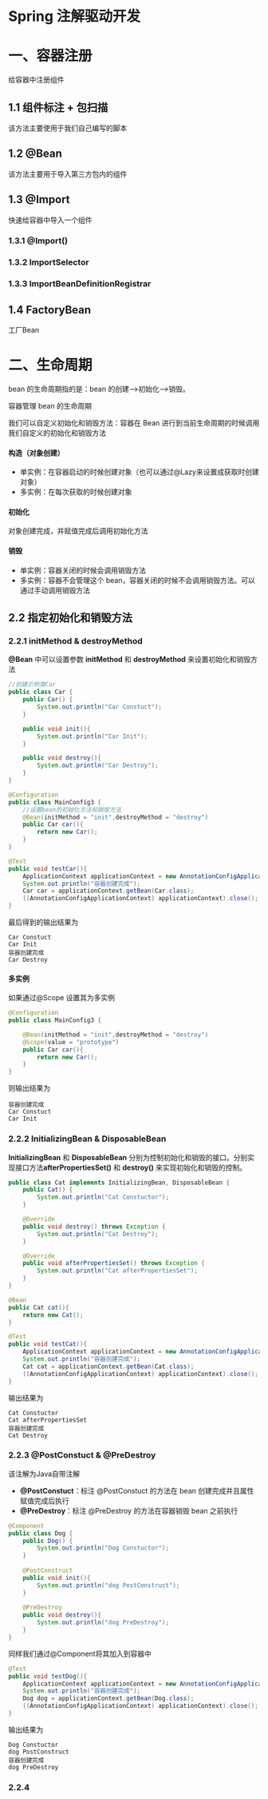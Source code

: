# Spring 注解驱动开发

# 一、容器注册

给容器中注册组件

## 1.1 组件标注 + 包扫描

该方法主要使用于我们自己编写的脚本

## 1.2 @Bean

该方法主要用于导入第三方包内的组件

## 1.3 @Import

快速给容器中导入一个组件

### 1.3.1 @Import()

### 1.3.2 ImportSelector

### 1.3.3 ImportBeanDefinitionRegistrar

## 1.4 FactoryBean

工厂Bean



# 二、生命周期

bean 的生命周期指的是：bean 的创建-->初始化-->销毁。

容器管理 bean 的生命周期

我们可以自定义初始化和销毁方法：容器在 Bean 进行到当前生命周期的时候调用我们自定义的初始化和销毁方法

#### 构造（对象创建）

- 单实例：在容器启动的时候创建对象（也可以通过@Lazy来设置成获取时创建对象）
- 多实例：在每次获取的时候创建对象

#### 初始化

对象创建完成，并赋值完成后调用初始化方法

#### 销毁

- 单实例：容器关闭的时候会调用销毁方法
- 多实例：容器不会管理这个 bean，容器关闭的时候不会调用销毁方法。可以通过手动调用销毁方法

## 2.2 指定初始化和销毁方法

### 2.2.1 initMethod & destroyMethod

**@Bean** 中可以设置参数 **initMethod** 和 **destroyMethod** 来设置初始化和销毁方法

```java
//创建示例类Car
public class Car {
    public Car() {
        System.out.println("Car Constuct");
    } 

    public void init(){
        System.out.println("Car Init");
    }

    public void destroy(){
        System.out.println("Car Destroy");
    }
}
```

```java
@Configuration
public class MainConfig3 {
    //设置bean的初始化方法和销毁方法
    @Bean(initMethod = "init",destroyMethod = "destroy")
    public Car car(){
        return new Car();
    }
}
```

```java
@Test
public void testCar(){
    ApplicationContext applicationContext = new AnnotationConfigApplicationContext(MainConfig3.class);
    System.out.println("容器创建完成");
    Car car = applicationContext.getBean(Car.class);
    ((AnnotationConfigApplicationContext) applicationContext).close();
}
```

最后得到的输出结果为

```
Car Constuct
Car Init
容器创建完成
Car Destroy
```

#### 多实例

如果通过@Scope 设置其为多实例

```java
@Configuration
public class MainConfig3 {

    @Bean(initMethod = "init",destroyMethod = "destroy")
    @Scope(value = "prototype")
    public Car car(){
        return new Car();
    }
}
```

则输出结果为

```
容器创建完成
Car Constuct
Car Init
```

### 2.2.2 InitializingBean & DisposableBean

**InitializingBean** 和 **DisposableBean** 分别为控制初始化和销毁的接口。分别实现接口方法**afterPropertiesSet()** 和 **destroy()** 来实现初始化和销毁的控制。

```java
public class Cat implements InitializingBean, DisposableBean {
    public Cat() {
        System.out.println("Cat Constuctor");
    }

    @Override
    public void destroy() throws Exception {
        System.out.println("Cat Destroy");
    }

    @Override
    public void afterPropertiesSet() throws Exception {
        System.out.println("Cat afterPropertiesSet");
    }
}
```

```java
@Bean
public Cat cat(){
    return new Cat();
}
```

```java
@Test
public void testCat(){
    ApplicationContext applicationContext = new AnnotationConfigApplicationContext(MainConfig3.class);
    System.out.println("容器创建完成");
    Cat cat = applicationContext.getBean(Cat.class);
    ((AnnotationConfigApplicationContext) applicationContext).close();
}
```

输出结果为

```
Cat Constuctor
Cat afterPropertiesSet
容器创建完成
Cat Destroy
```

### 2.2.3 @PostConstuct & @PreDestroy

该注解为Java自带注解

- **@PostConstuct**：标注 @PostConstuct 的方法在 bean 创建完成并且属性赋值完成后执行
- **@PreDestroy**：标注 @PreDestroy 的方法在容器销毁 bean 之前执行

```java
@Component
public class Dog {
    public Dog() {
        System.out.println("Dog Constuctor");
    }
    
    @PostConstruct
    public void init(){
        System.out.println("dog PostConstruct");
    }
    
    @PreDestroy
    public void destroy(){
        System.out.println("dog PreDestroy");
    }
}
```

同样我们通过@Component将其加入到容器中

```java
@Test
public void testDog(){
    ApplicationContext applicationContext = new AnnotationConfigApplicationContext(MainConfig3.class);
    System.out.println("容器创建完成");
    Dog dog = applicationContext.getBean(Dog.class);
    ((AnnotationConfigApplicationContext) applicationContext).close();
}
```

输出结果为

```
Dog Constuctor
dog PostConstruct
容器创建完成
dog PreDestroy
```

### 2.2.4 